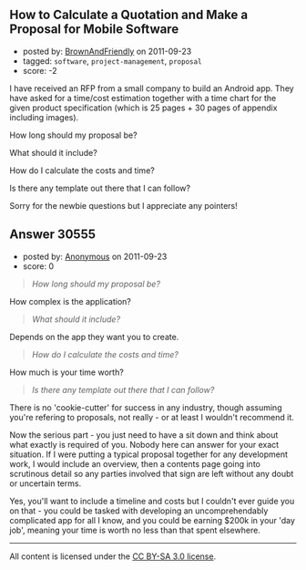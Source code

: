 ## How to Calculate a Quotation and Make a Proposal for Mobile Software

- posted by: [BrownAndFriendly](https://stackexchange.com/users/-1/7908-brownandfriendly) on 2011-09-23
- tagged: `software`, `project-management`, `proposal`
- score: -2

I have received an RFP from a small company to build an Android app. They have asked for a time/cost estimation together with a time chart for the given product specification (which is 25 pages + 30 pages of appendix including images). 

How long should my proposal be? 

What should it include? 

How do I calculate the costs and time? 

Is there any template out there that I can follow?

Sorry for the newbie questions but I appreciate any pointers!


## Answer 30555

- posted by: [Anonymous](https://stackexchange.com/users/-1/11482-anonymous) on 2011-09-23
- score: 0

> *How long should my proposal be?*

How complex is the application?

> *What should it include?*

Depends on the app they want you to create.

> *How do I calculate the costs and time?*

How much is your time worth?

> *Is there any template out there that I can follow?*

There is no 'cookie-cutter' for success in any industry, though assuming you're refering to proposals, not really - or at least I wouldn't recommend it. 

Now the serious part - you just need to have a sit down and think about what exactly is required of you. Nobody here can answer for your exact situation. If I were putting a typical proposal together for any development work, I would include an overview, then a contents page going into scrutinous detail so any parties involved that sign are left without any doubt or uncertain terms. 

Yes, you'll want to include a timeline and costs but I couldn't ever guide you on that - you could be tasked with developing an uncomprehendably complicated app for all I know, and you could be earning $200k in your 'day job', meaning your time is worth no less than that spent elsewhere.



---

All content is licensed under the [CC BY-SA 3.0 license](https://creativecommons.org/licenses/by-sa/3.0/).
